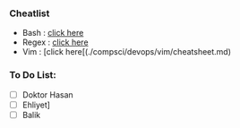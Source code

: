 ### Cheatlist

- Bash : [click here](./compsci/devops/unix-shell/cheatsheet.md) 
- Regex : [click here](./compsci/devops/regex/cheatsheet.md)
- Vim : [click here[(./compsci/devops/vim/cheatsheet.md)

### To Do List:

- [ ] Doktor Hasan
- [ ] Ehliyet]
- [ ] Balik
